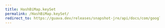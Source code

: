 ```yaml
---
title: HashBiMap.keySet
permalink: /HashBiMap.keySet/
redirect_to: https://guava.dev/releases/snapshot-jre/api/docs/com/google/common/collect/HashBiMap.html#keySet--
---
```

